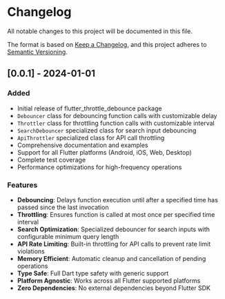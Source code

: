# Changelog

All notable changes to this project will be documented in this file.

The format is based on [Keep a Changelog](https://keepachangelog.com/en/1.0.0/),
and this project adheres to [Semantic Versioning](https://semver.org/spec/v2.0.0.html).

## [0.0.1] - 2024-01-01

### Added
- Initial release of flutter_throttle_debounce package
- `Debouncer` class for debouncing function calls with customizable delay
- `Throttler` class for throttling function calls with customizable interval
- `SearchDebouncer` specialized class for search input debouncing
- `ApiThrottler` specialized class for API call throttling
- Comprehensive documentation and examples
- Support for all Flutter platforms (Android, iOS, Web, Desktop)
- Complete test coverage
- Performance optimizations for high-frequency operations

### Features
- **Debouncing**: Delays function execution until after a specified time has passed since the last invocation
- **Throttling**: Ensures function is called at most once per specified time interval
- **Search Optimization**: Specialized debouncer for search inputs with configurable minimum query length
- **API Rate Limiting**: Built-in throttling for API calls to prevent rate limit violations
- **Memory Efficient**: Automatic cleanup and cancellation of pending operations
- **Type Safe**: Full Dart type safety with generic support
- **Platform Agnostic**: Works across all Flutter supported platforms
- **Zero Dependencies**: No external dependencies beyond Flutter SDK
